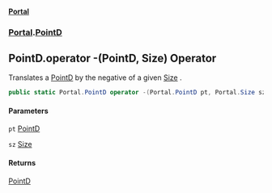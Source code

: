 #### [Portal](index.md 'index')
### [Portal](Portal.md 'Portal').[PointD](PointD.md 'Portal.PointD')

## PointD.operator -(PointD, Size) Operator

Translates a [PointD](PointD.md 'Portal.PointD') by the negative of a given [Size](Size.md 'Portal.Size') .

```csharp
public static Portal.PointD operator -(Portal.PointD pt, Portal.Size sz);
```
#### Parameters

<a name='Portal.PointD.op_Subtraction(Portal.PointD,Portal.Size).pt'></a>

`pt` [PointD](PointD.md 'Portal.PointD')

<a name='Portal.PointD.op_Subtraction(Portal.PointD,Portal.Size).sz'></a>

`sz` [Size](Size.md 'Portal.Size')

#### Returns
[PointD](PointD.md 'Portal.PointD')